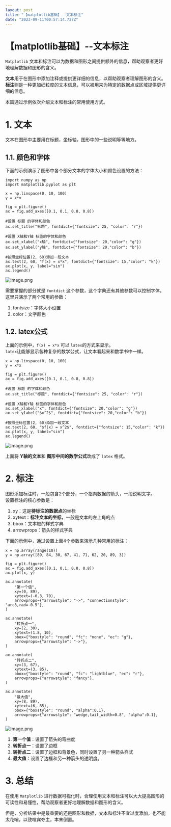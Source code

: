 ```yaml
---
layout: post
title: "【matplotlib基础】--文本标注"
date: "2023-09-11T00:57:14.737Z"
---
```

【matplotlib基础】--文本标注
====================

`Matplotlib` 文本和标注可以为数据和图形之间提供额外的信息，帮助观察者更好地理解数据和图形的含义。

**文本**用于在图形中添加注释或提供更详细的信息，以帮助观察者理解图形的含义。  
**标注**则是一种更加细粒度的文本信息，可以被用来为特定的数据点或区域提供更详细的信息。

本篇通过示例依次介绍文本和标注的常用使用方式。

1\. 文本
======

文本在图形中主要用在标题，坐标轴，图形中的一些说明等等地方。

1.1. 颜色和字体
----------

下面的示例演示了图形中各个部分文本的字体大小和颜色设置的方法：

    import numpy as np
    import matplotlib.pyplot as plt
    
    x = np.linspace(0, 10, 100)
    y = x*x 
    
    fig = plt.figure()
    ax = fig.add_axes([0.1, 0.1, 0.8, 0.8])
    
    #设置 标题 的字体和颜色
    ax.set_title("标题", fontdict={"fontsize": 25, "color": "r"})
    
    #设置 X轴和Y轴 标签的字体和颜色
    ax.set_xlabel("x轴", fontdict={"fontsize": 20,"color": "g"})
    ax.set_ylabel("y轴", fontdict={"fontsize": 20,"color": "b"})
    
    #按照坐标位置(2, 60)添加一段文本
    ax.text(2, 60, "f(x) = x*x", fontdict={"fontsize": 15,"color": "k"})
    ax.plot(x, y, label="sin")
    ax.legend()
    

![image.png](https://cdn.nlark.com/yuque/0/2023/png/2235414/1686902852834-bfde3413-794d-428a-b359-ffa69de68f43.png#averageHue=%23fcfbfb&clientId=u7793be34-aa94-4&from=paste&height=494&id=ud0f919e0&originHeight=494&originWidth=599&originalType=binary&ratio=1&rotation=0&showTitle=false&size=21133&status=done&style=stroke&taskId=u6ee1674b-3ac8-4e08-840f-8c1a4735ba8&title=&width=599)

需要掌握的部分就是 `fontdict` 这个参数，这个字典还有其他参数可以控制字体，这里只演示了两个常用的参数：

1.  fontsize：字体大小设置
2.  color：文字颜色

1.2. latex公式
------------

上面的示例中，`f(x) = x*x` 可以 `latex`的方式来显示。  
`latex`让能够显示各种复杂的数学公式，让文本看起来和数学书中一样。

    
    x = np.linspace(0, 10, 100)
    y = x*x 
    
    fig = plt.figure()
    ax = fig.add_axes([0.1, 0.1, 0.8, 0.8])
    
    #设置 标题 的字体和颜色
    ax.set_title("标题", fontdict={"fontsize": 25, "color": "r"})
    
    #设置 X轴和Y轴 标签的字体和颜色
    ax.set_xlabel("x", fontdict={"fontsize": 20,"color": "g"})
    ax.set_ylabel("$x^2$", fontdict={"fontsize": 20,"color": "b"})
    
    #按照坐标位置(2, 60)添加一段文本
    ax.text(2, 60, "$f(x) = x^2$", fontdict={"fontsize": 15,"color": "k"})
    ax.plot(x, y, label="sin")
    ax.legend()
    

![image.png](https://cdn.nlark.com/yuque/0/2023/png/2235414/1686905991541-7f65d375-1f6e-4292-a402-9e5bb3d218d9.png#averageHue=%23fcfbfb&clientId=u7793be34-aa94-4&from=paste&height=492&id=u2b780f4e&originHeight=492&originWidth=600&originalType=binary&ratio=1&rotation=0&showTitle=false&size=19240&status=done&style=stroke&taskId=ue51ba8ff-b42e-4da9-9402-b4328e65423&title=&width=600)

上面将 **Y轴的文本**和 **图形中间的数学公式**改成了 `latex` 格式。

2\. 标注
======

图形添加标注时，一般包含2个部分，一个指向数据的箭头，一段说明文字。  
设置标注的核心参数是：

1.  xy：这是**待标注的数据点**的坐标
2.  xytext：**标注文本的坐标**，一般是文本的左上角的点
3.  bbox：文本框的样式字典
4.  arrowprops：箭头的样式字典

下面的示例中，通过设置上面4个参数来演示几种常用的标注：

    x = np.array(range(10))
    y = np.array([89, 84, 30, 67, 41, 71, 62, 20, 89, 3])
    
    fig = plt.figure()
    ax = fig.add_axes([0.1, 0.1, 0.8, 0.8])
    ax.plot(x, y)
    
    ax.annotate(
        "第一个值",
        xy=(0, 89),
        xytext=(-0.3, 70),
        arrowprops={"arrowstyle": "->", "connectionstyle": "arc3,rad=-0.5"},
    )
    
    ax.annotate(
        "转折点一",
        xy=(2, 30),
        xytext=(1.8, 10),
        bbox={"boxstyle": "round", "fc": "none", "ec": "g"},
        arrowprops={"arrowstyle": "->"},
    )
    
    ax.annotate(
        "转折点二",
        xy=(3, 67),
        xytext=(3, 85),
        bbox={"boxstyle": "round", "fc": "lightblue", "ec": "r"},
        arrowprops={"arrowstyle": "fancy"},
    )
    
    ax.annotate(
        "最大值",
        xy=(8, 89),
        xytext=(6, 85),
        bbox={"boxstyle": "round", "alpha":0.1},
        arrowprops={"arrowstyle": "wedge,tail_width=0.8", "alpha":0.1},
    )
    

![image.png](https://cdn.nlark.com/yuque/0/2023/png/2235414/1686906615133-f6228dd7-48bc-473f-8ba0-789ce91fd1be.png#averageHue=%23fbfbfb&clientId=u7793be34-aa94-4&from=paste&height=426&id=u28b0abbf&originHeight=426&originWidth=556&originalType=binary&ratio=1&rotation=0&showTitle=false&size=29661&status=done&style=stroke&taskId=ue21d222b-f4eb-434e-9d13-ae142de69e1&title=&width=556)

1.  **第一个值**：设置了箭头的弯曲度
2.  **转折点一**：设置了边框
3.  **转折点二**：设置了边框和背景色，同时设置了另一种箭头样式
4.  **最大值**：设置了边框和另一种箭头的透明度。

3\. 总结
======

在使用 `Matplotlib` 进行数据可视化时，合理使用文本和标注可以大大提高图形的可读性和易懂性，帮助观察者更好地理解数据和图形的含义。

但是，分析结果中是最重要的还是图形和数据，文本和标注不宜过度添加，也不能太花哨，以致喧宾夺主，本末倒置。